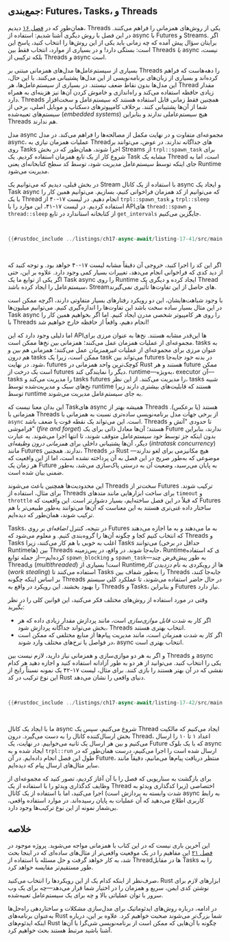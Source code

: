 ## جمع‌بندی: Futures، Tasks، و Threads

همان‌طور که در [فصل ۱۶][ch16]<!-- ignore --> دیدیم، Threads یکی از روش‌های همزمانی را فراهم می‌کنند. در این فصل با روش دیگری آشنا شدیم: استفاده از async با Futures و Streams. اگر برایتان سؤال پیش آمده که چه زمانی باید یکی از این روش‌ها را انتخاب کنید، پاسخ این است: بستگی دارد! و در بسیاری از موارد، انتخاب فقط بین Threads _یا_ async نیست، بلکه ترکیبی از Threads _و_ async است.

بسیاری از سیستم‌عامل‌ها مدل‌های همزمانی مبتنی بر Threads را دهه‌هاست که فراهم کرده‌اند و بسیاری از زبان‌های برنامه‌نویسی از این مدل‌ها پشتیبانی می‌کنند. با این حال، این مدل‌ها بدون نقاط ضعف نیستند. در بسیاری از سیستم‌عامل‌ها، هر Thread مقدار زیادی حافظه استفاده می‌کند و راه‌اندازی و خاموش کردن آن‌ها نیز هزینه‌ای به همراه دارد. Threads همچنین فقط زمانی قابل استفاده هستند که سیستم‌عامل و سخت‌افزار شما از آن‌ها پشتیبانی کنند. برخلاف کامپیوترهای دسکتاپ و موبایل اصلی، برخی از سیستم‌های تعبیه‌شده (_embedded systems_) هیچ سیستم‌عاملی ندارند و بنابراین Threads هم ندارند.

مدل async مجموعه‌ای متفاوت و در نهایت مکمل از مصالحه‌ها را فراهم می‌کند. در مدل async، عملیات همزمان نیازی به Threadهای جداگانه ندارند. در عوض، می‌توانند بر روی Tasks اجرا شوند، همان‌طور که در بخش Streams از `trpl::spawn_task` برای شروع کار از یک تابع همزمان استفاده کردیم. یک Task مشابه یک Thread است، اما به جای اینکه توسط سیستم‌عامل مدیریت شود، توسط کد سطح کتابخانه‌ای یعنی Runtime مدیریت می‌شود.

در بخش قبلی، دیدیم که می‌توانیم یک Stream با استفاده از یک کانال async و ایجاد یک Task async که می‌توانیم از کد همزمان فراخوانی کنیم، بسازیم. می‌توانیم همین کار را با یک Thread انجام دهیم. در لیست ۱۷-۴۰ از `trpl::spawn_task` و `trpl::sleep` استفاده کردیم. در لیست ۱۷-۴۱، این موارد را با APIهای `thread::spawn` و `thread::sleep` از کتابخانه استاندارد در تابع `get_intervals` جایگزین می‌کنیم.


<Listing number="17-41" caption="استفاده از APIهای `std::thread` به جای APIهای async `trpl` برای تابع `get_intervals`" file-name="src/main.rs">

```rust
{{#rustdoc_include ../listings/ch17-async-await/listing-17-41/src/main.rs:threads}}
```

</Listing>

اگر این کد را اجرا کنید، خروجی آن دقیقاً مشابه لیست ۱۷-۴۰ خواهد بود. و توجه کنید که از دید کدی که فراخوانی انجام می‌دهد، تغییرات بسیار کمی وجود دارد. علاوه بر این، حتی اگر یکی از توابع ما یک Task async را روی Runtime ایجاد کرده و دیگری یک Thread سیستم‌عامل را ایجاد کرده باشد، Streamهای حاصل از این تفاوت‌ها تأثیری نمی‌گیرند.

با وجود شباهت‌هایشان، این دو رویکرد رفتارهای بسیار متفاوتی دارند، اگرچه ممکن است در این مثال بسیار ساده سخت باشد این تفاوت‌ها را اندازه‌گیری کنیم. می‌توانیم میلیون‌ها Task async را روی هر کامپیوتر شخصی مدرن ایجاد کنیم. اما اگر بخواهیم همین کار را با Threads انجام دهیم، واقعاً از حافظه خارج خواهیم شد!


اما دلیلی وجود دارد که این APIها این‌قدر مشابه هستند. نخ‌ها به عنوان مرزی برای مجموعه‌ای از عملیات همزمان عمل می‌کنند؛ همزمانی _بین_ نخ‌ها ممکن است. tasks به عنوان مرزی برای مجموعه‌ای از عملیات _غیرهمزمان_ عمل می‌کنند؛ همزمانی هم _بین_ و هم _درون_ tasks ممکن است، زیرا یک task می‌تواند بین futures در بدنه خود جابه‌جا شود. در نهایت، futures کوچک‌ترین واحد همزمانی در Rust هستند و هر future ممکن است یک درخت از futures دیگر را نمایندگی کند. runtime—به‌ویژه، executor آن—tasks را مدیریت می‌کند و tasks futures را مدیریت می‌کنند. از این نظر، tasks شبیه نخ‌های سبک و مدیریت‌شده توسط runtime هستند که قابلیت‌های بیشتری دارند زیرا توسط runtime به جای سیستم‌عامل مدیریت می‌شوند.

این بدان معنا نیست که Taskهای async همیشه بهتر از Threads هستند (یا برعکس). همزمانی با Threads از برخی جهات مدل برنامه‌نویسی ساده‌تری نسبت به همزمانی با `async` است. این می‌تواند یک نقطه قوت یا ضعف باشد. Threads تا حدودی "آتش و فراموشی" (_fire and forget_) هستند؛ آن‌ها معادل ذاتی برای یک Future ندارند، بنابراین بدون اینکه جز توسط خود سیستم‌عامل متوقف شوند، تا انتها اجرا می‌شوند. به عبارت دیگر، آن‌ها پشتیبانی داخلی برای _همزمانی درون وظیفه‌ای_ (_intratask concurrency_) مانند Futures ندارند. همچنین، Threads در Rust هیچ مکانیزمی برای لغو ندارند—موضوعی که به‌طور صریح در این فصل به آن پرداخته نشده است، اما از این واقعیت که هر زمان یک Future به پایان می‌رسید، وضعیت آن به درستی پاک‌سازی می‌شد، به‌طور ضمنی بیان شده است.

این محدودیت‌ها همچنین باعث می‌شوند Threads سخت‌تر از Futures ترکیب شوند. برای مثال، استفاده از Threads برای ساخت ابزارهایی مانند متدهای `timeout` و `throttle` که قبلاً در این فصل ساخته‌ایم، بسیار دشوارتر است. این واقعیت که Futures ساختار داده غنی‌تری هستند به این معناست که آن‌ها می‌توانند به‌طور طبیعی‌تر با هم ترکیب شوند، همان‌طور که دیده‌ایم.

Tasks، در نتیجه، کنترل _اضافه‌ای_ بر روی Futures به ما می‌دهند و به ما اجازه می‌دهند که انتخاب کنیم کجا و چگونه آن‌ها را گروه‌بندی کنیم. و معلوم می‌شود که Threads و Tasks اغلب به خوبی با هم کار می‌کنند، زیرا Tasks می‌توانند (حداقل در برخی Runtimeها) بین Threads جابه‌جا شوند. در واقع، در پس‌زمینه، Runtimeی که استفاده کرده‌ایم—از جمله توابع `spawn_blocking` و `spawn_task`—به طور پیش‌فرض چند Threadی (_multithreaded_) است! بسیاری از Runtimeها از رویکردی به نام _دزدیدن کار_ (_work stealing_) استفاده می‌کنند تا Tasks را به‌طور شفاف بین Threads جابه‌جا کنند، بر اساس اینکه چگونه Threads در حال حاضر استفاده می‌شوند، تا عملکرد کلی سیستم را بهبود بخشند. این رویکرد در واقع به Threads _و_ Tasks، و بنابراین Futures نیاز دارد.

وقتی در مورد استفاده از روش‌های مختلف فکر می‌کنید، این قوانین کلی را در نظر بگیرید:

- اگر کار _به شدت قابل موازی‌سازی_ است، مانند پردازش مقدار زیادی داده که هر بخش می‌تواند جداگانه پردازش شود، Threads انتخاب بهتری هستند.
- اگر کار _به شدت همزمان_ است، مانند مدیریت پیام‌ها از منابع مختلفی که ممکن است در فواصل یا نرخ‌های مختلف وارد شوند، async انتخاب بهتری است.

و اگر به هر دو موازی‌سازی و همزمانی نیاز دارید، لازم نیست بین Threads و async یکی را انتخاب کنید. می‌توانید از هر دو به طور آزادانه استفاده کنید و اجازه دهید هر کدام نقشی که در آن بهتر هستند را بازی کنند. برای مثال، لیست ۱۷-۴۲ یک نمونه نسبتاً رایج از این نوع ترکیب در کد Rust دنیای واقعی را نشان می‌دهد.


<Listing number="17-42" caption="ارسال پیام‌ها با کد مسدودکننده در یک نخ و انتظار برای پیام‌ها در یک بلوک async" file-name="src/main.rs">

```rust
{{#rustdoc_include ../listings/ch17-async-await/listing-17-42/src/main.rs:all}}
```

</Listing>

ما با ایجاد یک کانال async شروع می‌کنیم، سپس یک Thread ایجاد می‌کنیم که مالکیت بخش ارسال‌کننده کانال را به دست می‌گیرد. درون Thread، اعداد ۱ تا ۱۰ را ارسال می‌کنیم و بین هر ارسال یک ثانیه می‌خوابیم. در نهایت، یک Future که با یک بلوک async ایجاد شده و به `trpl::run` ارسال شده است را اجرا می‌کنیم، درست همان‌طور که در طول این فصل انجام داده‌ایم. در آن Future، منتظر دریافت پیام‌ها می‌مانیم، دقیقاً مانند سایر مثال‌های ارسال پیام که دیده‌ایم.

برای بازگشت به سناریویی که فصل را با آن آغاز کردیم، تصور کنید که مجموعه‌ای از وظایف کدگذاری ویدئو را با استفاده از یک Thread اختصاصی (زیرا کدگذاری ویدئو به شدت وابسته به پردازش است) اجرا می‌کنید، اما با استفاده از یک کانال async به رابط کاربری اطلاع می‌دهید که آن عملیات به پایان رسیده‌اند. در موارد استفاده واقعی، بی‌شمار نمونه از این نوع ترکیب‌ها وجود دارد.


## خلاصه

این آخرین باری نیست که در این کتاب با همزمانی مواجه می‌شوید. پروژه موجود در [فصل ۲۱][ch21]<!-- ignore --> این مفاهیم را در یک موقعیت واقعی‌تر از مثال‌های ساده‌ای که در اینجا بحث شد، به کار خواهد گرفت و حل مسئله با استفاده از Threadها در مقابل Tasks را به طور مستقیم‌تر مقایسه خواهد کرد.

صرف‌نظر از اینکه کدام یک از این رویکردها را انتخاب می‌کنید، Rust ابزارهای لازم برای نوشتن کدی ایمن، سریع و همزمان را در اختیار شما قرار می‌دهد—چه برای یک وب سرور با توان عملیاتی بالا و چه برای یک سیستم‌عامل تعبیه‌شده.


در ادامه، درباره روش‌های ایدئوماتیک برای مدل‌سازی مشکلات و ساختاردهی راه‌حل‌ها به‌عنوان برنامه‌های Rust شما بزرگ‌تر می‌شوند صحبت خواهیم کرد. علاوه بر این، درباره اینکه ایدئوم‌های Rust چگونه با آن‌هایی که ممکن است از برنامه‌نویسی شی‌گرا با آن‌ها آشنا باشید مرتبط هستند بحث خواهیم کرد.

[ch16]: http://localhost:3000/ch16-00-concurrency.html
[combining-futures]: ch17-03-more-futures.html#building-our-own-async-abstractions
[streams]: ch17-04-streams.html#composing-streams
[ch21]: ch21-00-final-project-a-web-server.html
